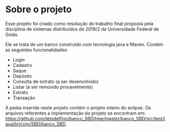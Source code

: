 # Sobre o projeto

Esse projeto foi criado como resolução do trabalho final proposta pela disciplina de sistemas distribuídos de 2019/2 da Universidade Federal de Goiás. 

Ele se trata de um banco construído com tecnologia java e Maven. Contém as seguintes funcionalidades:

* Login
* Cadastro
* Saque
* Depósito
* Consulta de extrato (a ser desenvolvido)
* Listar (a ser removido provavelmente)
* Extrato
* Transação

A pasta inserida neste projeto contém o projeto inteiro do eclipse. Os arquivos referentes a implementação do projeto se encontram em: https://github.com/letsdelfino/banco_SBD/tree/master/banco_SBD/src/test/java/br/com/SBD/banco_SBD.
